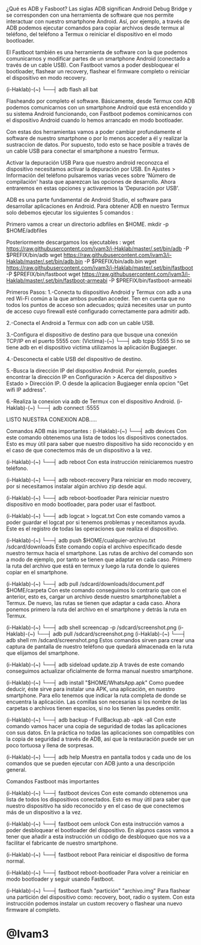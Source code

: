 ¿Qué es ADB y Fasboot?
Las siglas ADB significan Android Debug Bridge y se corresponden con una herramienta de software que nos permite interactuar con nuestro smartphone Android. Así, por ejemplo, a través de ADB podemos ejecutar comandos para copiar archivos desde termux al teléfono, del teléfono a Termux o reiniciar el dispositivo en el modo bootloader.

El Fastboot también es una herramienta de software con la que podemos comunicarnos y modificar partes de un smartphone Android (conectado a través de un cable USB). Con Fastboot vamos a poder desbloquear el bootloader, flashear un recovery, flashear el firmware completo o reiniciar el dispositivo en modo recovery.

(i-Haklab)-(~)
└──┤ adb flash all bat

Flasheando por completo el software.
Básicamente, desde Termux con ADB podemos comunicarnos con un smartphone Android que está encendido y su sistema Android funcionando, con Fastboot podemos cominicarnos con el dispositivo Android cuando lo hemos arrancado en modo bootloader.

Con estas dos herramientas vamos a poder cambiar profundamente el software de nuestro smartphone o por lo menos acceder a él y realizar la sustraccion de datos. Por supuesto, todo esto se hace posible a través de un cable USB para conectar el smartphone a nuestro Termux.

Activar la depuración USB
Para que nuestro android reconozca el dispositivo necesitamos activar la depuración por USB. En Ajustes > Información del teléfono pulsaremos varias veces sobre 'Número de compilación' hasta que aparezcan las opciones de desarrollo. Ahora entraremos en estas opciones y activaremos la 'Depuración por USB'.

ADB es una parte fundamental de Android Studio, el software para desarrollar aplicaciones en Android. Para obtener ADB en nuestro Termux solo debemos ejecutar los siguientes 5 comandos :

Primero vamos a crear un directorio adbfiles en $HOME. 
mkdir -p $HOME/adbfiles

Posteriormente descargamos los ejecutables :
wget https://raw.githubusercontent.com/ivam3/i-Haklab/master/.set/bin/adb -P $PREFIX/bin/adb 
wget https://raw.githubusercontent.com/ivam3/i-Haklab/master/.set/bin/adb.bin -P $PREFIX/bin/adb.bin
wget https://raw.githubusercontent.com/ivam3/i-Haklab/master/.set/bin/fastboot -P $PREFIX/bin/fastboot
wget https://raw.githubusercontent.com/ivam3/i-Haklab/master/.set/bin/fastboot-armeabi -P $PREFIX/bin/fastboot-armeabi

Primeros Pasos:
1.-Conecta tu dispositivo Android y Termux con adb a una red Wi-Fi común a la que ambos puedan acceder. Ten en cuenta que no todos los puntos de acceso son adecuados; quizá necesites usar un punto de acceso cuyo firewall esté configurado correctamente para admitir adb.

2.-Conecta el Android a Termux con adb con un cable USB.

3.-Configura el dispositivo de destino para que busque una conexión TCP/IP en el puerto 5555 con:
(Victima)-(~)
└──┤ adb tcpip 5555
Si no se tiene adb en el dispositivo victima utilizamos la aplicación Bugjaeger.

4.-Desconecta el cable USB del dispositivo de destino.

5.-Busca la dirección IP del dispositivo Android. Por ejemplo, puedes encontrar la dirección IP en Configuración > Acerca del dispositivo > Estado > Dirección IP. O desde la aplicacion Bugjaeger ennla opcion "Get wifi IP address".

6.-Realiza la conexion via adb de Termux con el dispositivo Android.
(i-Haklab)-(~)
└──┤ adb connect <ip del dispositivo>:5555

LISTO NUESTRA CONEXION ADB.....

Comandos ADB más importantes :
(i-Haklab)-(~)
└──┤ adb devices
Con este comando obtenemos una lista de todos los dispositivos conectados. Esto es muy útil para saber que nuestro dispositivo ha sido reconocido y en el caso de que conectemos más de un dispositivo a la vez.

(i-Haklab)-(~)
└──┤ adb reboot
Con esta instrucción reiniciaremos nuestro teléfono.

(i-Haklab)-(~)
└──┤ adb reboot-recovery
Para reiniciar en modo recovery, por si necesitamos instalar algún archivo zip desde aquí.

(i-Haklab)-(~)
└──┤ adb reboot-bootloader
Para reiniciar nuestro dispositivo en modo bootloader, para poder usar el fastboot.

(i-Haklab)-(~)
└──┤ adb logcat > logcat.txt
Con este comando vamos a poder guardar el logcat por si tenemos problemas y necesitamos ayuda. Este es el registro de todas las operaciones que realiza el dispositivo.

(i-Haklab)-(~)
└──┤ adb push $HOME/cualquier-archivo.txt /sdcard/downloads
Este comando copia el archivo especificado desde nuestro termux hacia el smartphone. Las rutas de archivo del comando son a modo de ejemplo, por tanto se tienen que adaptar en cada caso. Primero la ruta del archivo que está en termux y luego la ruta donde lo quieres copiar en el smartphone.

(i-Haklab)-(~)
└──┤ adb pull /sdcard/downloads/document.pdf $HOME/carpeta
Con este comando conseguimos lo contrario que con el anterior, esto es, cargar un archivo desde nuestro smartphone/tablet a Termux. De nuevo, las rutas se tienen que adaptar a cada caso. Ahora ponemos primero la ruta del archivo en el smartphone y detrás la ruta en Termux.

(i-Haklab)-(~)
└──┤ adb shell screencap -p /sdcard/screenshot.png
(i-Haklab)-(~)
└──┤ adb pull /sdcard/screenshot.png
(i-Haklab)-(~)
└──┤ adb shell rm /sdcard/screenshot.png
Estos comandos sirven para crear una captura de pantalla de nuestro teléfono que quedará almacenada en la ruta que elijamos del smartphone.

(i-Haklab)-(~)
└──┤ adb sideload update.zip
A través de este comando conseguimos actualizar oficialmente de forma manual nuestro smartphone.

(i-Haklab)-(~)
└──┤ adb install "$HOME/WhatsApp.apk"
Como puedee deducir, éste sirve para instalar una APK, una aplicación, en nuestro smartphone. Para ello tenemos que indicar la ruta completa de donde se encuentra la aplicación. Las comillas son necesarias si los nombre de las carpetas o archivos tienen espacios, si no los tienen las puedes omitir.

(i-Haklab)-(~)
└──┤ adb backup -f FullBackup.ab -apk -all
Con este comando vamos hacer una copia de seguridad de todas las aplicaciones con sus datos. En la práctica no todas las aplicaciones son compatibles con la copia de seguridad a través de ADB, así que la restauración puede ser un poco tortuosa y llena de sorpresas.

(i-Haklab)-(~)
└──┤ adb help
Muestra en pantalla todos y cada uno de los comandos que se pueden ejecutar con ADB junto a una descripción general.


Comandos Fastboot más importantes

(i-Haklab)-(~)
└──┤ fastboot devices
Con este comando obtenemos una lista de todos los dispositivos conectados. Esto es muy útil para saber que nuestro dispositivo ha sido reconocido y en el caso de que conectemos más de un dispositivo a la vez.

(i-Haklab)-(~)
└──┤ fastboot oem unlock
Con esta instrucción vamos a poder desbloquear el bootloader del dispositivo. En algunos casos vamos a tener que añadir a esta instrucción un código de desbloqueo que nos va a facilitar el fabricante de nuestro smartphone.

(i-Haklab)-(~)
└──┤ fastboot reboot
Para reiniciar el dispositivo de forma normal.

(i-Haklab)-(~)
└──┤ fastboot reboot-bootloader
Para volver a reiniciar en modo bootloader y seguir usando Fastboot.

(i-Haklab)-(~)
└──┤ fastboot flash "partición" "archivo.img"
Para flashear una partición del dispositivo como: recovery, boot, radio o system. Con esta instrucción podemos instalar un custom recovery o flashear una nuevo firmware al completo.

#	@Ivam3
